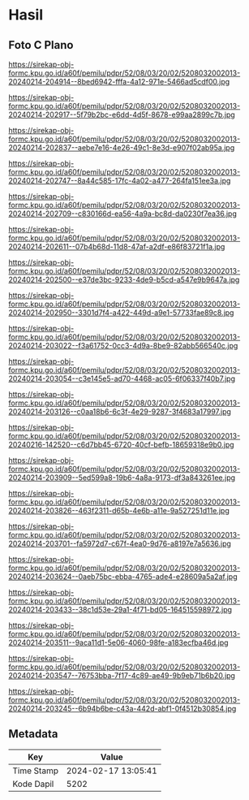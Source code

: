# Hasil

## Foto C Plano

https://sirekap-obj-formc.kpu.go.id/a60f/pemilu/pdpr/52/08/03/20/02/5208032002013-20240214-204914--8bed6942-fffa-4a12-971e-5466ad5cdf00.jpg

https://sirekap-obj-formc.kpu.go.id/a60f/pemilu/pdpr/52/08/03/20/02/5208032002013-20240214-202917--5f79b2bc-e6dd-4d5f-8678-e99aa2899c7b.jpg

https://sirekap-obj-formc.kpu.go.id/a60f/pemilu/pdpr/52/08/03/20/02/5208032002013-20240214-202837--aebe7e16-4e26-49c1-8e3d-e907f02ab95a.jpg

https://sirekap-obj-formc.kpu.go.id/a60f/pemilu/pdpr/52/08/03/20/02/5208032002013-20240214-202747--8a44c585-17fc-4a02-a477-264fa151ee3a.jpg

https://sirekap-obj-formc.kpu.go.id/a60f/pemilu/pdpr/52/08/03/20/02/5208032002013-20240214-202709--c830166d-ea56-4a9a-bc8d-da0230f7ea36.jpg

https://sirekap-obj-formc.kpu.go.id/a60f/pemilu/pdpr/52/08/03/20/02/5208032002013-20240214-202611--07b4b68d-11d8-47af-a2df-e86f83721f1a.jpg

https://sirekap-obj-formc.kpu.go.id/a60f/pemilu/pdpr/52/08/03/20/02/5208032002013-20240214-202500--e37de3bc-9233-4de9-b5cd-a547e9b9647a.jpg

https://sirekap-obj-formc.kpu.go.id/a60f/pemilu/pdpr/52/08/03/20/02/5208032002013-20240214-202950--3301d7f4-a422-449d-a9e1-57733fae89c8.jpg

https://sirekap-obj-formc.kpu.go.id/a60f/pemilu/pdpr/52/08/03/20/02/5208032002013-20240214-203022--f3a61752-0cc3-4d9a-8be9-82abb566540c.jpg

https://sirekap-obj-formc.kpu.go.id/a60f/pemilu/pdpr/52/08/03/20/02/5208032002013-20240214-203054--c3e145e5-ad70-4468-ac05-6f06337f40b7.jpg

https://sirekap-obj-formc.kpu.go.id/a60f/pemilu/pdpr/52/08/03/20/02/5208032002013-20240214-203126--c0aa18b6-6c3f-4e29-9287-3f4683a17997.jpg

https://sirekap-obj-formc.kpu.go.id/a60f/pemilu/pdpr/52/08/03/20/02/5208032002013-20240216-142520--c6d7bb45-6720-40cf-befb-18659318e9b0.jpg

https://sirekap-obj-formc.kpu.go.id/a60f/pemilu/pdpr/52/08/03/20/02/5208032002013-20240214-203909--5ed599a8-19b6-4a8a-9173-df3a843261ee.jpg

https://sirekap-obj-formc.kpu.go.id/a60f/pemilu/pdpr/52/08/03/20/02/5208032002013-20240214-203826--463f2311-d65b-4e6b-a11e-9a527251d11e.jpg

https://sirekap-obj-formc.kpu.go.id/a60f/pemilu/pdpr/52/08/03/20/02/5208032002013-20240214-203701--fa5972d7-c67f-4ea0-9d76-a8197e7a5636.jpg

https://sirekap-obj-formc.kpu.go.id/a60f/pemilu/pdpr/52/08/03/20/02/5208032002013-20240214-203624--0aeb75bc-ebba-4765-ade4-e28609a5a2af.jpg

https://sirekap-obj-formc.kpu.go.id/a60f/pemilu/pdpr/52/08/03/20/02/5208032002013-20240214-203433--38c1d53e-29a1-4f71-bd05-164515598972.jpg

https://sirekap-obj-formc.kpu.go.id/a60f/pemilu/pdpr/52/08/03/20/02/5208032002013-20240214-203511--9aca11d1-5e06-4060-98fe-a183ecfba46d.jpg

https://sirekap-obj-formc.kpu.go.id/a60f/pemilu/pdpr/52/08/03/20/02/5208032002013-20240214-203547--76753bba-7f17-4c89-ae49-9b9eb71b6b20.jpg

https://sirekap-obj-formc.kpu.go.id/a60f/pemilu/pdpr/52/08/03/20/02/5208032002013-20240214-203245--6b94b6be-c43a-442d-abf1-0f4512b30854.jpg


## Metadata

| Key        | Value               |
| ---------- | ------------------- |
| Time Stamp | 2024-02-17 13:05:41 |
| Kode Dapil | 5202                |



